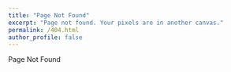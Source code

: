 ```yaml
---
title: "Page Not Found"
excerpt: "Page not found. Your pixels are in another canvas."
permalink: /404.html
author_profile: false
---
```


Page Not Found

<script>
  var GOOG_FIXURL_LANG = 'en';
  var GOOG_FIXURL_SITE = 'https://devinlife.com'
</script>
<script src="https://linkhelp.clients.google.com/tbproxy/lh/wm/fixurl.js">
</script>

